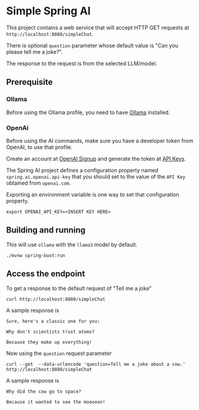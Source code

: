 # Simple Spring AI

This project contains a web service that will accept HTTP GET requests at
`http://localhost:8080/simpleChat`.

There is optional `question` parameter whose default value is "Can you please tell me a joke?".

The response to the request is from the selected LLM/model.

## Prerequisite

### Ollama

Before using the Ollama profile, you need to have [Ollama](https://ollama.com) installed.

### OpenAi

Before using the AI commands, make sure you have a developer token from OpenAI, to use that profile.

Create an account at [OpenAI Signup](https://platform.openai.com/signup) and generate the token at [API Keys](https://platform.openai.com/account/api-keys).

The Spring AI project defines a configuration property named `spring.ai.openai.api-key` that you should set to the value of the `API Key` obtained from `openai.com`.

Exporting an environment variable is one way to set that configuration property.
```shell
export OPENAI_API_KEY=<INSERT KEY HERE>
```

## Building and running

This will use `ollama` with the `llama3` model by default.

```
./mvnw spring-boot:run
```

## Access the endpoint

To get a response to the default request of "Tell me a joke"

```shell 
curl http://localhost:8080/simpleChat
```

A sample response is

```text
Sure, here's a classic one for you:

Why don't scientists trust atoms?

Because they make up everything!
```

Now using the `question` request parameter
```shell
curl --get  --data-urlencode 'question=Tell me a joke about a cow.' http://localhost:8080/simpleChat 
```

A sample response is

```text
Why did the cow go to space?

Because it wanted to see the mooooon!
```